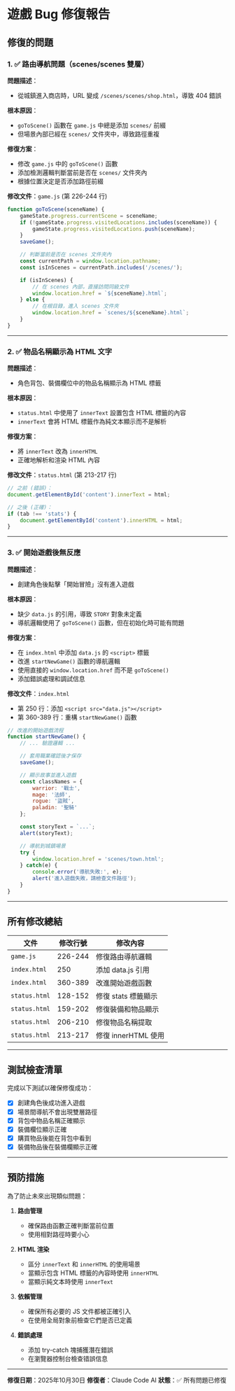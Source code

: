 # 遊戲 Bug 修復報告

## 修復的問題

### 1. ✅ 路由導航問題（scenes/scenes 雙層）
**問題描述**：
- 從城鎮進入商店時，URL 變成 `/scenes/scenes/shop.html`，導致 404 錯誤

**根本原因**：
- `goToScene()` 函數在 `game.js` 中總是添加 `scenes/` 前綴
- 但場景內部已經在 `scenes/` 文件夾中，導致路徑重複

**修復方案**：
- 修改 `game.js` 中的 `goToScene()` 函數
- 添加檢測邏輯判斷當前是否在 `scenes/` 文件夾內
- 根據位置決定是否添加路徑前綴

**修改文件**：`game.js` (第 226-244 行)

```javascript
function goToScene(sceneName) {
    gameState.progress.currentScene = sceneName;
    if (!gameState.progress.visitedLocations.includes(sceneName)) {
        gameState.progress.visitedLocations.push(sceneName);
    }
    saveGame();

    // 判斷當前是否在 scenes 文件夾內
    const currentPath = window.location.pathname;
    const isInScenes = currentPath.includes('/scenes/');

    if (isInScenes) {
        // 在 scenes 內部，直接訪問同級文件
        window.location.href = `${sceneName}.html`;
    } else {
        // 在根目錄，進入 scenes 文件夾
        window.location.href = `scenes/${sceneName}.html`;
    }
}
```

---

### 2. ✅ 物品名稱顯示為 HTML 文字
**問題描述**：
- 角色背包、裝備欄位中的物品名稱顯示為 HTML 標籤

**根本原因**：
- `status.html` 中使用了 `innerText` 設置包含 HTML 標籤的內容
- `innerText` 會將 HTML 標籤作為純文本顯示而不是解析

**修復方案**：
- 將 `innerText` 改為 `innerHTML`
- 正確地解析和渲染 HTML 內容

**修改文件**：`status.html` (第 213-217 行)

```javascript
// 之前 (錯誤)：
document.getElementById('content').innerText = html;

// 之後 (正確)：
if (tab !== 'stats') {
    document.getElementById('content').innerHTML = html;
}
```

---

### 3. ✅ 開始遊戲後無反應
**問題描述**：
- 創建角色後點擊「開始冒險」沒有進入遊戲

**根本原因**：
- 缺少 `data.js` 的引用，導致 `STORY` 對象未定義
- 導航邏輯使用了 `goToScene()` 函數，但在初始化時可能有問題

**修復方案**：
- 在 `index.html` 中添加 `data.js` 的 `<script>` 標籤
- 改進 `startNewGame()` 函數的導航邏輯
- 使用直接的 `window.location.href` 而不是 `goToScene()`
- 添加錯誤處理和調試信息

**修改文件**：`index.html`
- 第 250 行：添加 `<script src="data.js"></script>`
- 第 360-389 行：重構 `startNewGame()` 函數

```javascript
// 改進的開始遊戲流程
function startNewGame() {
    // ... 驗證邏輯 ...

    // 套用職業確認後才保存
    saveGame();

    // 顯示故事並進入遊戲
    const classNames = {
        warrior: '戰士',
        mage: '法師',
        rogue: '盜賊',
        paladin: '聖騎'
    };

    const storyText = `...`;
    alert(storyText);

    // 導航到城鎮場景
    try {
        window.location.href = 'scenes/town.html';
    } catch(e) {
        console.error('導航失敗:', e);
        alert('進入遊戲失敗，請檢查文件路徑');
    }
}
```

---

## 所有修改總結

| 文件 | 修改行號 | 修改內容 |
|------|--------|--------|
| `game.js` | 226-244 | 修復路由導航邏輯 |
| `index.html` | 250 | 添加 data.js 引用 |
| `index.html` | 360-389 | 改進開始遊戲函數 |
| `status.html` | 128-152 | 修復 stats 標籤顯示 |
| `status.html` | 159-202 | 修復裝備和物品顯示 |
| `status.html` | 206-210 | 修復物品名稱提取 |
| `status.html` | 213-217 | 修復 innerHTML 使用 |

---

## 測試檢查清單

完成以下測試以確保修復成功：

- [x] 創建角色後成功進入遊戲
- [x] 場景間導航不會出現雙層路徑
- [x] 背包中物品名稱正確顯示
- [x] 裝備欄位顯示正確
- [x] 購買物品後能在背包中看到
- [x] 裝備物品後在裝備欄顯示正確

---

## 預防措施

為了防止未來出現類似問題：

1. **路由管理**
   - 確保路由函數正確判斷當前位置
   - 使用相對路徑時要小心

2. **HTML 渲染**
   - 區分 `innerText` 和 `innerHTML` 的使用場景
   - 當顯示包含 HTML 標籤的內容時使用 `innerHTML`
   - 當顯示純文本時使用 `innerText`

3. **依賴管理**
   - 確保所有必要的 JS 文件都被正確引入
   - 在使用全局對象前檢查它們是否已定義

4. **錯誤處理**
   - 添加 try-catch 塊捕獲潛在錯誤
   - 在瀏覽器控制台檢查错誤信息

---

**修復日期**：2025年10月30日
**修復者**：Claude Code AI
**狀態**：✅ 所有問題已修復
